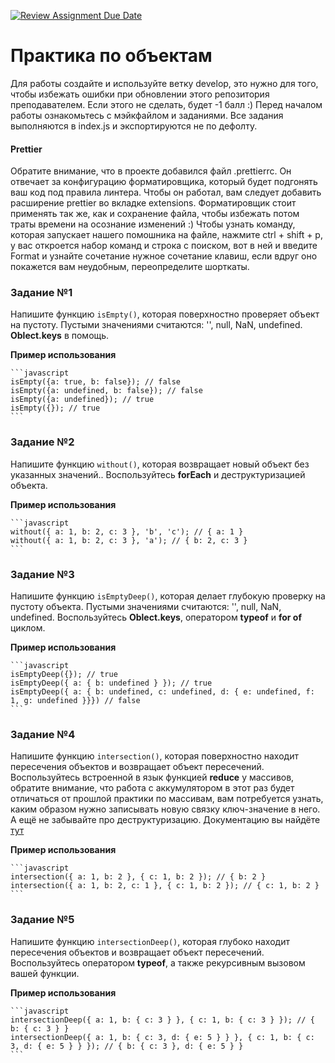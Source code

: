 [![Review Assignment Due Date](https://classroom.github.com/assets/deadline-readme-button-24ddc0f5d75046c5622901739e7c5dd533143b0c8e959d652212380cedb1ea36.svg)](https://classroom.github.com/a/oPCFzAXY)
# Практика по объектам

Для работы создайте и используйте ветку develop, это нужно для того, чтобы избежать ошибки при обновлении этого репозитория преподавателем. Если этого не сделать, будет -1 балл :)
Перед началом работы ознакомьтесь с мэйкфайлом и заданиями.
Все задания выполняются в index.js и экспортируются не по дефолту.

#### Prettier

Обратите внимание, что в проекте добавился файл .prettierrc. Он отвечает за конфигурацию форматировщика, который будет подгонять ваш код под правила линтера. Чтобы он работал, вам следует добавить расширение prettier во вкладке extensions. Форматировщик стоит применять так же, как и сохранение файла, чтобы избежать потом траты времени на осознание изменений :) Чтобы узнать команду, которая запускает нашего помошника на файле, нажмите ctrl + shift + p, у вас откроется набор команд и строка с поиском, вот в ней и введите Format и узнайте сочетание нужное сочетание клавиш, если вдруг оно покажется вам неудобным, переопределите шорткаты.

### Задание №1

Напишите функцию `isEmpty()`, которая поверхностно проверяет объект на пустоту. Пустыми значениями считаются: '', null, NaN, undefined. **Oblect.keys** в помощь.

**Пример использования**

    ```javascript
    isEmpty({a: true, b: false}); // false
    isEmpty({a: undefined, b: false}); // false
    isEmpty({a: undefined}); // true
    isEmpty({}); // true
    ```

### Задание №2

Напишите функцию `without()`, которая возвращает новый объект без указанных значений.. Воспользуйтесь **forEach** и деструктуризацией объекта.

**Пример использования**

    ```javascript
    without({ a: 1, b: 2, c: 3 }, 'b', 'c'); // { a: 1 }
    without({ a: 1, b: 2, c: 3 }, 'a'); // { b: 2, c: 3 }
    ```

### Задание №3

Напишите функцию `isEmptyDeep()`, которая делает глубокую проверку на пустоту объекта. Пустыми значениями считаются: '', null, NaN, undefined. Воспользуйтесь **Oblect.keys**, оператором **typeof** и **for of** циклом.

**Пример использования**

    ```javascript
    isEmptyDeep({}); // true
    isEmptyDeep({ a: { b: undefined } }); // true
    isEmptyDeep({ a: { b: undefined, c: undefined, d: { e: undefined, f: 1, g: undefined }}}) // false
    ```

### Задание №4

Напишите функцию `intersection()`, которая поверхностно находит пересечения объектов и возвращает объект пересечений. Воспользуйтесь встроенной в язык функцией **reduce** у массивов, обратите внимание, что работа с аккумулятором в этот раз будет отличаться от прошлой практики по массивам, вам потребуется узнать, каким образом нужно записывать новую связку ключ-значение в него. А ещё не забывайте про деструктуризацию. Документацию вы найдёте [тут](https://developer.mozilla.org/ru/docs/Web/JavaScript/Reference/Global_Objects/Array/reduce)

**Пример использования**

    ```javascript
    intersection({ a: 1, b: 2 }, { c: 1, b: 2 }); // { b: 2 }
    intersection({ a: 1, b: 2, c: 1 }, { c: 1, b: 2 }); // { c: 1, b: 2 }
    ```

### Задание №5

Напишите функцию `intersectionDeep()`, которая глубоко находит пересечения объектов и возвращает объект пересечений. Воспользуйтесь оператором **typeof**, а также рекурсивным вызовом вашей функции.

**Пример использования**

    ```javascript
    intersectionDeep({ a: 1, b: { c: 3 } }, { c: 1, b: { c: 3 } }); // { b: { c: 3 } }
    intersectionDeep({ a: 1, b: { c: 3, d: { e: 5 } } }, { c: 1, b: { c: 3, d: { e: 5 } } }); // { b: { c: 3 }, d: { e: 5 } }
    ```
